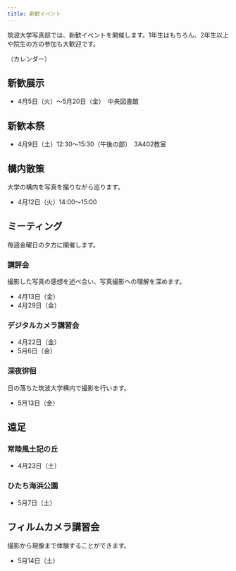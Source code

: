 ```yaml
---
title: 新歓イベント
---
```

筑波大学写真部では、新歓イベントを開催します。1年生はもちろん、2年生以上や院生の方の参加も大歓迎です。

（カレンダー）

## 新歓展示

* 4月5日（火）～5月20日（金）　中央図書館

## 新歓本祭

* 4月9日（土）12:30～15:30（午後の部）　3A402教室

## 構内散策

大学の構内を写真を撮りながら巡ります。

* 4月12日（火）14:00～15:00

## ミーティング

毎週金曜日の夕方に開催します。

### 講評会

撮影した写真の感想を述べ合い、写真撮影への理解を深めます。

* 4月13日（金）
* 4月29日（金）

### デジタルカメラ講習会

* 4月22日（金）
* 5月6日（金）

### 深夜徘徊

日の落ちた筑波大学構内で撮影を行います。

* 5月13日（金）

## 遠足

### 常陸風土記の丘

* 4月23日（土）

### ひたち海浜公園

* 5月7日（土）

## フィルムカメラ講習会

撮影から現像まで体験することができます。

* 5月14日（土）